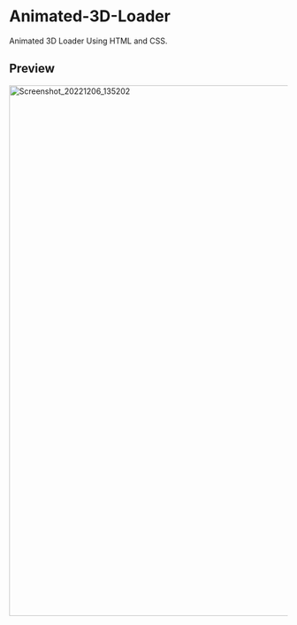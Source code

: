 # Animated-3D-Loader
Animated 3D Loader Using HTML and CSS.

## Preview
<img width="959" alt="Screenshot_20221206_135202" src="https://user-images.githubusercontent.com/59678435/205858414-e80f3474-287b-42a2-819a-46d0f80f9f36.png">
